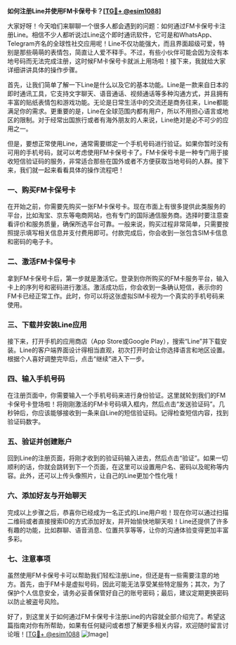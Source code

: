 **如何注册Line并使用FM卡保号卡？[[TG💪+ @esim1088](https://t.me/s/esim1088)]**

大家好呀！今天咱们来聊聊一个很多人都会遇到的问题：如何通过FM卡保号卡注册Line。相信不少人都听说过Line这个即时通讯软件，它可是和WhatsApp、Telegram齐名的全球性社交应用呢！Line不仅功能强大，而且界面超级可爱，特别是那些萌萌的表情包，简直让人爱不释手。不过，有些小伙伴可能会因为没有本地号码而无法完成注册，这时候FM卡保号卡就派上用场啦！接下来，我就给大家详细讲讲具体的操作步骤。

首先，让我们简单了解一下Line是什么以及它的基本功能。Line是一款来自日本的即时通讯工具，它支持文字聊天、语音通话、视频通话等多种沟通方式，并且拥有丰富的贴纸表情包和游戏功能。无论是日常生活中的交流还是商务往来，Line都能满足你的需求。更重要的是，Line在全球范围内都有用户，所以不用担心语言或地区的限制。对于经常出国旅行或者有海外朋友的人来说，Line绝对是必不可少的应用之一。

但是，要想正常使用Line，通常需要绑定一个手机号码进行验证。如果你暂时没有可用的手机号码，就可以考虑使用FM卡保号卡了。FM卡保号卡是一种专门用于接收短信验证码的服务，非常适合那些在国外或者不方便获取当地号码的人群。接下来，我们就一起来看看具体的操作流程吧！

### **一、购买FM卡保号卡**
在开始之前，你需要先购买一张FM卡保号卡。现在市面上有很多提供此类服务的平台，比如淘宝、京东等电商网站，也有专门的国际通信服务商。选择时要注意查看评价和服务质量，确保所选平台可靠。一般来说，购买过程非常简单，只需要按照提示填写相关信息并支付费用即可。付款完成后，你会收到一张包含SIM卡信息和密码的电子卡。

### **二、激活FM卡保号卡**
拿到FM卡保号卡后，第一步就是激活它。登录到你所购买的FM卡服务平台，输入卡上的序列号和密码进行激活。激活成功后，你会收到一条确认短信，表示你的FM卡已经正常工作。此时，你可以将这张虚拟SIM卡视为一个真实的手机号码来使用。

### **三、下载并安装Line应用**
接下来，打开手机的应用商店（App Store或Google Play），搜索“Line”并下载安装。Line的客户端界面设计得相当直观，初次打开时会让你选择语言和地区设置。根据个人喜好调整完毕后，点击“继续”进入下一步。

### **四、输入手机号码**
在注册页面中，你需要输入一个手机号码来进行身份验证。这里就轮到我们的FM卡保号卡登场啦！将刚刚激活的FM卡号码填入框内，然后点击“发送验证码”。几秒钟后，你应该能够接收到一条来自Line的短信验证码。记得检查短信内容，找到验证码数字。

### **五、验证并创建账户**
回到Line的注册页面，将刚才收到的验证码输入进去，然后点击“验证”。如果一切顺利的话，你就会跳转到下一个页面，在这里可以设置用户名、密码以及昵称等内容。此外，还可以上传头像照片，让自己的Line更加个性化哦！

### **六、添加好友与开始聊天**
完成以上步骤之后，恭喜你已经成为一名正式的Line用户啦！现在你可以通过扫描二维码或者直接搜索ID的方式添加好友，并开始愉快地聊天啦！Line还提供了许多有趣的功能，比如群聊、语音消息、位置共享等等，让你的沟通体验变得更加丰富多彩。

### **七、注意事项**
虽然使用FM卡保号卡可以帮助我们轻松注册Line，但还是有一些需要注意的地方。首先，由于FM卡是虚拟号码，因此可能无法享受某些特定服务；其次，为了保护个人信息安全，请务必妥善保管好自己的账号密码；最后，建议定期更换密码以防止被盗号风险。

好了，到这里关于如何通过FM卡保号卡注册Line的内容就全部介绍完了。希望这篇指南对你有所帮助，如果有任何疑问或者想了解更多相关内容，欢迎随时留言讨论哦！[[TG💪+ @esim1088](https://t.me/s/esim1088) ![Image](https://i.postimg.cc/4NQfJmqS/Snipaste-2025-05-13-00-14-12.png)]